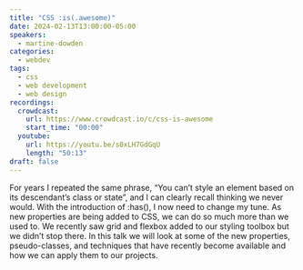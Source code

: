 ```yaml
---
title: "CSS :is(.awesome)"
date: 2024-02-13T13:00:00-05:00
speakers:
  - martine-dowden
categories:
  - webdev
tags:
  - css
  - web development
  - web design
recordings:
  crowdcast:
    url: https://www.crowdcast.io/c/css-is-awesome
    start_time: "00:00"
  youtube:
    url: https://youtu.be/s0xLH7GdGqU
    length: "50:13"
draft: false
---
```


For years I repeated the same phrase, “You can’t style an element based on its descendant’s class or state”, and I can clearly recall thinking we never would. With the introduction of :has(), I now need to change my tune. As new properties are being added to CSS, we can do so much more than we used to. We recently saw grid and flexbox added to our styling toolbox but we didn’t stop there. In this talk we will look at some of the new properties, pseudo-classes, and techniques that have recently become available and how we can apply them to our projects.
